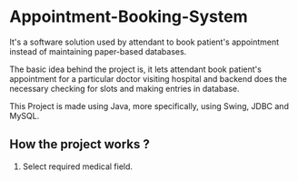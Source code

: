 # Appointment-Booking-System
It's a software solution used by attendant to book patient's appointment instead of maintaining paper-based databases.

The basic idea behind the project is, it lets attendant book patient's appointment for a particular doctor visiting hospital and backend does the necessary checking for slots and making entries in database.

This Project is made using Java, more specifically, using Swing, JDBC and MySQL.

## How the project works ?

1. Select required medical field.

